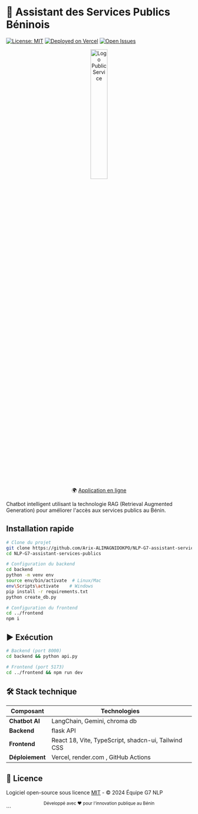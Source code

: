# 🤖 Assistant des Services Publics Béninois

[![License: MIT](https://img.shields.io/badge/License-MIT-yellow.svg)](https://opensource.org/licenses/MIT)
[![Deployed on Vercel](https://img.shields.io/badge/Deployed%20on-Vercel-000000.svg)](https://vercel.com)
[![Open Issues](https://img.shields.io/github/issues/Arix-ALIMAGNIDOKPO/NLP-G7-assistant-services-publics)](https://github.com/Arix-ALIMAGNIDOKPO/NLP-G7-assistant-services-publics/issues)

<div align="center">
  <img src="https://archive.apdp.bj/wp-content/uploads/2020/06/banorservicepub-scaled.jpg" alt="Logo Public Service" width="30%">
  <p>🌍 <a href="https://assistant-services-publics.vercel.app/" target="_blank">Application en ligne</a>
</div>

Chatbot intelligent utilisant la technologie RAG (Retrieval Augmented Generation) pour améliorer l'accès aux services publics au Bénin.

## Installation rapide

```bash
# Clone du projet
git clone https://github.com/Arix-ALIMAGNIDOKPO/NLP-G7-assistant-services-publics.git
cd NLP-G7-assistant-services-publics

# Configuration du backend
cd backend
python -m venv env
source env/bin/activate  # Linux/Mac
env\Scripts\activate    # Windows
pip install -r requirements.txt
python create_db.py

# Configuration du frontend
cd ../frontend
npm i
```

## ▶ Exécution

```bash
# Backend (port 8000)
cd backend && python api.py

# Frontend (port 5173)
cd ../frontend && npm run dev
```

## 🛠 Stack technique

| Composant       | Technologies                                                                |
|-----------------|-----------------------------------------------------------------------------|
| **Chatbot AI**    | LangChain, Gemini, chroma db
| **Backend**     | flask API                                       |
| **Frontend**    | React 18, Vite, TypeScript, shadcn-ui, Tailwind CSS                         |
| **Déploiement** | Vercel, render.com , GitHub Actions                                              |


## 📄 Licence

Logiciel open-source sous licence [MIT](LICENSE) - © 2024 Équipe G7 NLP


<div align="center">
  <sub>Développé avec ❤️ pour l'innovation publique au Bénin</sub>
</div>
```


